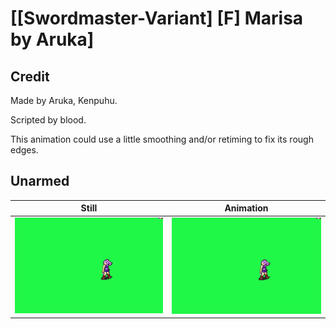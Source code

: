 # [\[Swordmaster-Variant\] \[F\] Marisa by Aruka]

## Credit

Made by Aruka, Kenpuhu. 

Scripted by blood.

This animation could use a little smoothing and/or retiming to fix its rough edges.

## Unarmed

| Still | Animation |
| :---: | :-------: |
| ![Unarmed still](./Unarmed_000.png) | ![Unarmed animation](./Unarmed.gif) |
